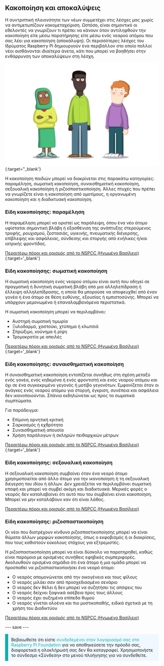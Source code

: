 ## Κακοποίηση και αποκαλύψεις

Η συντριπτική πλειονότητα των νέων συμμετέχει στις λέσχες μας χωρίς να αντιμετωπίζουν κακομεταχείριση. Ωστόσο, είναι σημαντικό οι εθελοντές να γνωρίζουν τι πρέπει να κάνουν όταν αντιληφθούν την κακοποίηση είτε μέσω παρατήρησης είτε μέσω ενός νεαρού ατόμου που σας λέει για κακοποίηση (αποκάλυψη). Οι περισσότερες λέσχες του Ιδρύματος Raspberry Pi δημιουργούν ένα περιβάλλον στο οποίο πολλοί νέοι αισθάνονται ιδιαίτερα άνετα, κάτι που μπορεί να βοηθήσει στην ενθάρρυνση των αποκαλύψεων στη λέσχη.

![Τρεις νέοι άνθρωποι όρθιοι.](images/7-Diverse-Mix.png){:target="_blank'}

Η κακοποίηση παιδιών μπορεί να διακρίνεται στις παρακάτω κατηγορίες: παραμέληση, σωματική κακοποίηση, συναισθηματική κακοποίηση, σεξουαλική κακοποίηση ή ριζοσπαστικοποίηση. Άλλες πτυχές που πρέπει να γνωρίζετε είναι η κακοποίηση από ομοτίμους, η οργανωμένη κακοποίηση και η διαδικτυακή κακοποίηση.

### Είδη κακοποίησης: παραμέληση

Η παραμέληση μπορεί να οριστεί ως παράλειψη, όπου ένα νέο άτομο υφίσταται σημαντική βλάβη ή εξασθένιση της ανάπτυξης στερούμενος τροφής, ρουχισμού, ζεστασιάς, υγιεινής, πνευματικής διέγερσης, επίβλεψης και ασφάλειας, σύνδεσης και στοργής από ενήλικες ή/και ιατρικής φροντίδας.

[Περαιτέρω πόροι και ορισμός από το NSPCC (Ηνωμένο Βασίλειο)](https://www.nspcc.org.uk/what-is-child-abuse/types-of-abuse/neglect/){:target='_blank'}

### Είδη κακοποίησης: σωματική κακοποίηση

Η σωματική κακοποίηση ενός νεαρού ατόμου είναι αυτή που οδηγεί σε πραγματική ή δυνητική σωματική βλάβη από μια αλληλεπίδραση ή έλλειψη αλληλεπίδρασης, η οποία θα μπορούσε να αποφευχθεί από έναν γονέα ή ένα άτομο σε θέση ευθύνης, εξουσίας ή εμπιστοσύνης. Μπορεί να υπάρχουν μεμονωμένα ή επαναλαμβανόμενα περιστατικά.

Η σωματική κακοποίηση μπορεί να περιλαμβάνει:

* Αυστηρή σωματική τιμωρία
* Ξυλοδαρμό, χαστούκι, χτύπημα ή κλωτσιά
* Σπρώξιμο, κούνημα ή ρίψη
* Τρομοκρατία με απειλές

[Περαιτέρω πόροι και ορισμός από το NSPCC (Ηνωμένο Βασίλειο)](https://www.nspcc.org.uk/what-is-child-abuse/types-of-abuse/physical-abuse/){:target='_blank'}

### Είδη κακοποίησης: συναισθηματική κακοποίηση

Η συναισθηματική κακοποίηση εντοπίζεται συνήθως στη σχέση μεταξύ ενός γονέα, ενός κηδεμόνα ή ενός φροντιστή και ενός νεαρού ατόμου και όχι σε ένα συγκεκριμένο γεγονός ή μοτίβο γεγονότων. Εμφανίζεται όταν οι ανάγκες ενός νεαρού ατόμου για στοργή, έγκριση, συνέπεια και ασφάλεια δεν ικανοποιούνται. Σπάνια εκδηλώνεται ως προς τα σωματικά συμπτώματα.

Για παράδειγμα:

* Επίμονη αρνητική κριτική
* Σαρκασμός ή εχθρότητα
* Συναισθηματική απουσία
* Χρήση παράλογων ή σκληρών πειθαρχικών μέτρων

[Περαιτέρω πόροι και ορισμός από το NSPCC (Ηνωμένο Βασίλειο)](https://www.nspcc.org.uk/what-is-child-abuse/types-of-abuse/emotional-abuse/){:target='_blank'}

### Είδη κακοποίησης: σεξουαλική κακοποίηση

Η σεξουαλική κακοποίηση συμβαίνει όταν ένα νεαρό άτομο χρησιμοποιείται από άλλο άτομο για την ικανοποίηση ή τη σεξουαλική διέγερση του ιδίου ή άλλων. Δεν χρειάζεται να περιλαμβάνει σωματική επαφή και μπορεί να συμβεί ακόμη και διαδικτυακά. Μερικές φορές ο νεαρός δεν καταλαβαίνει ότι αυτό που του συμβαίνει είναι κακοποίηση. Μπορεί να μην καταλάβουν καν ότι είναι λάθος.

[Περαιτέρω πόροι και ορισμός από το NSPCC (Ηνωμένο Βασίλειο)](https://www.nspcc.org.uk/what-is-child-abuse/types-of-abuse/child-sexual-abuse/)

### Είδη κακοποίησης: ριζοσπαστικοποίηση

Οι νέοι που διατρέχουν κίνδυνο ριζοσπαστικοποίησης μπορεί να είναι θύματα άλλων μορφών κακοποίησης, όπως ο εκφοβισμός ή οι διακρίσεις, που τους καθιστούν εύκολους στόχους για εξτρεμιστές.

Η ριζοσπαστικοποίηση μπορεί να είναι δύσκολο να παρατηρηθεί, καθώς είναι παρόμοια με ορισμένες συνήθεις εφηβικές συμπεριφορές. Ακολουθούν ορισμένα σημάδια ότι ένα άτομο ή μια ομάδα μπορεί να προσπαθεί να ριζοσπαστικοποιήσει ένα νεαρό άτομο:

- Ο νεαρός απομονώνεται από την οικογένεια και τους φίλους
- Ο νεαρός μιλάει σαν από προσχεδιασμένο σενάριο
- Ο νεαρός δεν θέλει ή δεν μπορεί να συζητήσει τις απόψεις του
- Ο νεαρός δείχνει ξαφνικά ασέβεια προς τους άλλους
- Ο νεαρός έχει αυξημένα επίπεδα θυμού
- Ο νεαρός γίνεται ολοένα και πιο μυστικοπαθής, ειδικά σχετικά με τη χρήση του Διαδικτύου

[Περαιτέρω πόροι και ορισμός από το NSPCC (Ηνωμένο Βασίλειο)](https://www.nspcc.org.uk/keeping-children-safe/reporting-abuse/dedicated-helplines/protecting-children-from-radicalisation/)

--- save ---

<p style="border-left: solid; border-width:10px; border-color: #0faeb0; background-color: aliceblue; padding: 10px;">
Βεβαιωθείτε ότι είστε <span style="color: #0faeb0">συνδεδεμένοι στον λογαριασμό σας στο Raspberry Pi Foundation</span> για να αποθηκεύσετε την πρόοδό σας, διαφορετικά η ολοκλήρωσή σας δεν θα καταγραφεί. Χρησιμοποιήστε το σύνδεσμο «Σύνδεση» στο μενού πλοήγησης για να συνδεθείτε.
</p>
